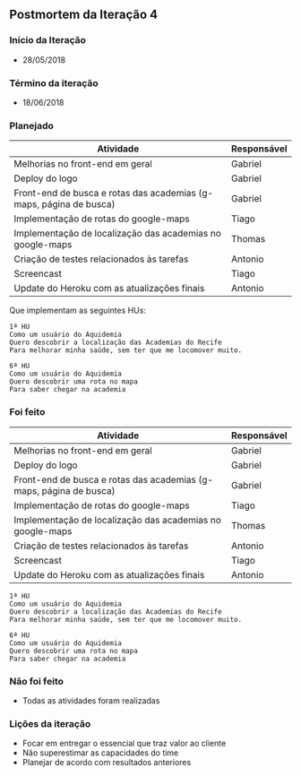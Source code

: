 ## Postmortem da Iteração 4

### Início da Iteração
* 28/05/2018

### Término da iteração
* 18/06/2018

### Planejado
Atividade | Responsável
--- | ---
Melhorias no front-end em geral | Gabriel
Deploy do logo | Gabriel
Front-end de busca e rotas das academias (g-maps, página de busca) | Gabriel
Implementação de rotas do google-maps | Tiago
Implementação de localização das academias no google-maps | Thomas
Criação de testes relacionados às tarefas | Antonio
Screencast | Tiago
Update do Heroku com as atualizações finais | Antonio

Que implementam as seguintes HUs:
```
1ª HU
Como um usuário do Aquidemia
Quero descobrir a localização das Academias do Recife
Para melhorar minha saúde, sem ter que me locomover muito.
```
```
6ª HU
Como um usuário do Aquidemia
Quero descobrir uma rota no mapa
Para saber chegar na academia
```

### Foi feito
Atividade | Responsável
--- | ---
Melhorias no front-end em geral | Gabriel
Deploy do logo | Gabriel
Front-end de busca e rotas das academias (g-maps, página de busca) | Gabriel
Implementação de rotas do google-maps | Tiago
Implementação de localização das academias no google-maps | Thomas
Criação de testes relacionados às tarefas | Antonio
Screencast | Tiago
Update do Heroku com as atualizações finais | Antonio

```
1ª HU
Como um usuário do Aquidemia
Quero descobrir a localização das Academias do Recife
Para melhorar minha saúde, sem ter que me locomover muito.
```
```
6ª HU
Como um usuário do Aquidemia
Quero descobrir uma rota no mapa
Para saber chegar na academia
```

### Não foi feito
* Todas as atividades foram realizadas

### Lições da iteração
* Focar em entregar o essencial que traz valor ao cliente
* Não superestimar as capacidades do time
* Planejar de acordo com resultados anteriores
